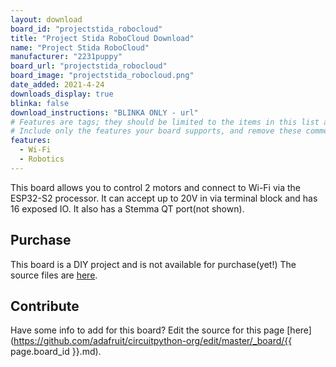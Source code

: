 ```yaml
---
layout: download
board_id: "projectstida_robocloud"
title: "Project Stida RoboCloud Download"
name: "Project Stida RoboCloud"
manufacturer: "2231puppy"
board_url: "projectstida_robocloud"
board_image: "projectstida_robocloud.png"
date_added: 2021-4-24
downloads_display: true
blinka: false
download_instructions: "BLINKA ONLY - url"
# Features are tags; they should be limited to the items in this list and spelled exactly the same.
# Include only the features your board supports, and remove these comment lines before committing.
features:
  - Wi-Fi
  - Robotics
---
```


This board allows you to control 2 motors and connect to Wi-Fi via the ESP32-S2 processor. It can accept up to 20V in via terminal block and has 16 exposed IO. It also has a Stemma QT port(not shown).

## Purchase
This board is a DIY project and is not available for purchase(yet!) The source files are [here](https://github.com/2231puppy/RoboCloud).

## Contribute

Have some info to add for this board? Edit the source for this page [here](https://github.com/adafruit/circuitpython-org/edit/master/_board/{{ page.board_id }}.md).
